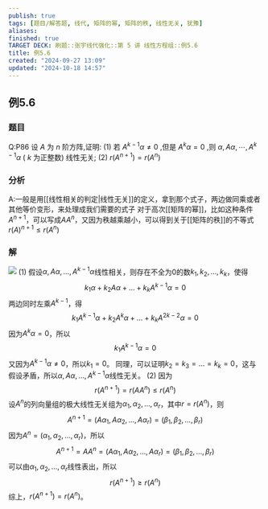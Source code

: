 ```yaml
---
publish: true
tags: [题目/解答题, 线代, 矩阵的幂, 矩阵的秩, 线性无关, 犹豫]
aliases: 
finished: true
TARGET DECK: 刷题::张宇线代强化::第 5 讲 线性方程组::例5.6
title: 例5.6
created: "2024-09-27 13:09"
updated: "2024-10-18 14:57"
---
```

## 例5.6
### 题目
Q:P86 设 $A$ 为 $n$ 阶方阵,证明:
(1) 若 ${A}^{k - 1}\alpha \neq 0$ ,但是 ${A}^{k}\alpha = 0$ ,则 $\alpha ,{A\alpha },\cdots ,{A}^{k - 1}\alpha$ ( $k$ 为正整数) 线性无关;
(2) $r( {A}^{n + 1}) = r( {A}^{n})$ 
### 分析
A:一般是用[[线性相关的判定|线性无关]]的定义，拿到那个式子，两边做同乘或者其他等价变形，来处理成我们需要的式子
对于高次[[矩阵的幂]]，比如这种条件$A^{n+1}$，可以写成$AA^{n}$，又因为秩越乘越小，可以得到关于[[矩阵的秩]]的不等式$r(A)^{n+1}\leq r(A^{n})$
### 解 
![](https://img.hwenyi.live/202410182051975.webp)
(1) 假设$\alpha,A\alpha,\dots,A^{k-1}\alpha$线性相关，则存在不全为0的数$k_1,k_2,\dots,k_k$，使得
$$k_1\alpha+k_2A\alpha+\dots+k_kA^{k-1}\alpha=0$$
两边同时左乘$A^{k-1}$，得
$$k_1A^{k-1}\alpha+k_2A^{k}\alpha+\dots+k_kA^{2k-2}\alpha=0$$
因为$A^k\alpha=0$，所以
$$k_1A^{k-1}\alpha=0$$
又因为$A^{k-1}\alpha\neq0$，所以$k_1=0$。
同理，可以证明$k_2=k_3=\dots=k_k=0$，这与假设矛盾，所以$\alpha,A\alpha,\dots,A^{k-1}\alpha$线性无关。
(2) 因为
$$r(A^{n+1})=r(AA^n)\leq r(A^n)$$
设$A^n$的列向量组的极大线性无关组为$\alpha_1,\alpha_2,\dots,\alpha_r$，其中$r=r(A^n)$，则
$$A^{n+1}=(A\alpha_1,A\alpha_2,\dots,A\alpha_r)=(\beta_1,\beta_2,\dots,\beta_r)$$
因为$A^n=(\alpha_1,\alpha_2,\dots,\alpha_r)$，所以
$$A^{n+1}=AA^n=(A\alpha_1,A\alpha_2,\dots,A\alpha_r)=(\beta_1,\beta_2,\dots,\beta_r)$$
可以由$\alpha_1,\alpha_2,\dots,\alpha_r$线性表出，所以
$$r(A^{n+1})\geq r(A^n)$$
综上，$r(A^{n+1})=r(A^n)$。

